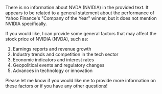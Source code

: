 There is no information about NVDA (NVIDIA) in the provided text. It appears to be related to a general statement about the performance of Yahoo Finance's "Company of the Year" winner, but it does not mention NVIDIA specifically.

If you would like, I can provide some general factors that may affect the stock price of NVIDIA (NVDA), such as:

1. Earnings reports and revenue growth
2. Industry trends and competition in the tech sector
3. Economic indicators and interest rates
4. Geopolitical events and regulatory changes
5. Advances in technology or innovation

Please let me know if you would like me to provide more information on these factors or if you have any other questions!
